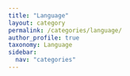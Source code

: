 ```yaml
---
title: "Language"
layout: category
permalink: /categories/language/
author_profile: true
taxonomy: Language
sidebar:
  nav: "categories"
---
```

